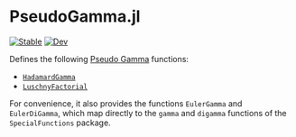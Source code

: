 # PseudoGamma.jl

[![Stable](https://img.shields.io/badge/docs-stable-blue.svg)](https://NittanyLion.github.io/PseudoGamma.jl/dev/)
[![Dev](https://img.shields.io/badge/docs-dev-blue.svg)](https://NittanyLion.github.io/PseudoGamma.jl/dev/)
<!-- [![Build Status](https://github.com/NittanyLion/PseudoGamma.jl/actions/workflows/CI.yml/badge.svg?branch=main)](https://github.com/NittanyLion/PseudoGamma.jl/actions/workflows/CI.yml?query=branch%3Amain) -->
<!-- [![Coverage](https://codecov.io/gh/NittanyLion/PseudoGamma.jl/branch/main/graph/badge.svg)](https://codecov.io/gh/NittanyLion/PseudoGamma.jl) -->
<!-- [![Code Style: Blue](https://img.shields.io/badge/code%20style-blue-4495d1.svg)](https://github.com/invenia/BlueStyle) -->


Defines the following [Pseudo Gamma](https://en.wikipedia.org/wiki/Pseudogamma_function) functions:
*   [`HadamardGamma`](https://en.wikipedia.org/wiki/Hadamard%27s_gamma_function)
*   [`LuschnyFactorial`](https://en.wikipedia.org/wiki/Pseudogamma_function)

For convenience, it also provides the functions `EulerGamma` and `EulerDiGamma`, which map directly to the `gamma` and `digamma` functions of the `SpecialFunctions` package.
